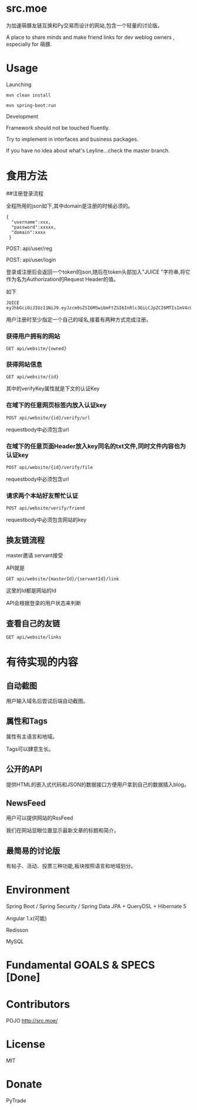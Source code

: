 # src.moe
为加速萌豚友链互换和Py交易而设计的网站,包含一个轻量的讨论版。

A place to share minds and make friend links for dev weblog owners , especially for 萌豚.

# Usage

Launching
``````
mvn clean install

mvn spring-boot:run
``````

Development

Framework should not be touched fluently.

Try to implement in interfaces and business packages.

If you have no idea about what's Leyline...check the master branch.


# 食用方法

##注册登录流程

全程所用的json如下,其中domain是注册的时候必须的。
```
{
  "username":xxx,
  "password":xxxxx,
  "domain":xxxx
 }
```

POST: api/user/reg

POST: api/user/login

登录或注册后会返回一个token的json,随后在token头部加入"JUICE "字符串,将它作为名为Authorization的Request Header的值。

如下

```
JUICE eyJhbGciOiJIUzI1NiJ9.eyJzcm9sZSI6MSwibmFtZSI6InRlc3QiLCJpZCI6MTIsImV4cCI6MTQ2Njk0MzMzNn0.yP
```

用户注册时至少指定一个自己的域名,接着有两种方式完成注册。

### 获得用户拥有的网站

```
GET api/website/{owned}
```

### 获得网站信息

```
GET api/website/{id}
```
其中的verifyKey属性就是下文的认证Key


### 在域下的任意网页<head>标签内放入认证key
```
POST api/website/{id}/verify/url
```
requestbody中必须包含url

### 在域下的任意页面Header放入key同名的txt文件,同时文件内容也为认证key
```
POST api/website/{id}/verify/file
```
requestbody中必须包含url

### 请求两个本站好友帮忙认证
```
POST api/website/verify/friend
```
requestbody中必须包含网站的key

## 换友链流程

master邀请 servant接受

API就是
```
GET api/website/{masterId}/{servantId}/link
```
这里的Id都是网站的Id

API会根据登录的用户状态来判断


## 查看自己的友链
```
GET api/website/links
```

# 有待实现的内容
## 自动截图
用户输入域名后尝试后端自动截图。

## 属性和Tags
属性有主语言和地域。

Tags可以肆意生长。

## 公开的API
提供HTML的嵌入式代码和JSON的数据接口方便用户拿到自己的数据插入blog。

## NewsFeed
用户可以提供网站的RssFeed

我们在网站显眼位置显示最新文章的标题和简介。

## 最简易的讨论版
有帖子、活动、投票三种功能,板块按照语言和地域划分。

# Environment

Spring Boot / Spring Security / Spring Data JPA + QueryDSL + Hibernate 5

Angular 1.x(可能)

Redisson

MySQL


# Fundamental GOALS & SPECS [Done]


# Contributors
POJO http://src.moe/

# License
MIT

# Donate
PyTrade